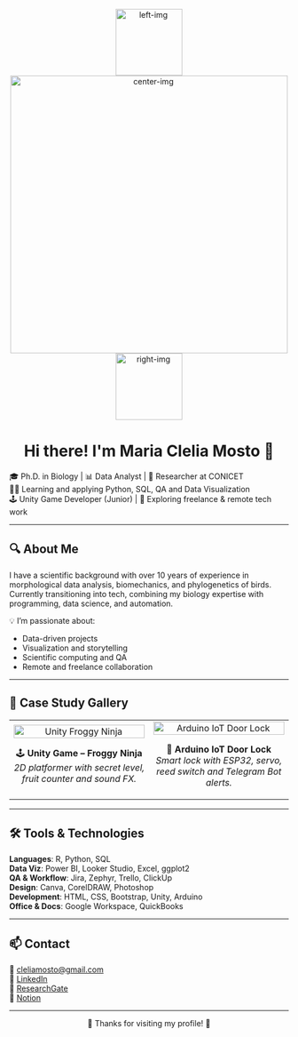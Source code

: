 <p align="center">
  <img width="120" alt="left-img" src="https://github.com/user-attachments/assets/a03d8753-9873-49f0-9f59-407c6864b6c0" />
  <img width="500" alt="center-img" src="https://github.com/user-attachments/assets/3c11a140-44d7-4d83-9383-9743c745e84e" />
  <img width="120" alt="right-img" src="https://github.com/user-attachments/assets/29521fca-8111-4fbc-85ed-b6bf3fb128f5" />
</p>


<h1 align="center">Hi there! I'm Maria Clelia Mosto 👋</h1>

🎓 Ph.D. in Biology | 📊 Data Analyst | 🧠 Researcher at CONICET  
👩‍💻 Learning and applying Python, SQL, QA and Data Visualization  
🕹️ Unity Game Developer (Junior) | 💼 Exploring freelance & remote tech work  

---

## 🔍 About Me

I have a scientific background with over 10 years of experience in morphological data analysis, biomechanics, and phylogenetics of birds.  
Currently transitioning into tech, combining my biology expertise with programming, data science, and automation.  

💡 I’m passionate about:  
- Data-driven projects  
- Visualization and storytelling  
- Scientific computing and QA  
- Remote and freelance collaboration  

---

## 🧪 Case Study Gallery

<table>
  <tr>
  <!-- Unity Froggy Ninja -->
<td width="33%" align="center">
  <a href="https://github.com/cleliamosto/unity-froggy-ninja">
    <img src="https://i.imgur.com/fNsR9k1.jpeg" width="100%" alt="Unity Froggy Ninja"/>
  </a>
  <p>🕹️ <strong>Unity Game – Froggy Ninja</strong><br/>
  <em>2D platformer with secret level, fruit counter and sound FX.</em></p>
</td>


  <td width="33%" align="center">
      <a href="https://github.com/cleliamosto/CleiMosto/blob/main/doorlock_telegram.ino">
        <img src="https://github.com/user-attachments/assets/94032078-b1c5-4f92-820c-f22ab533e75d" width="100%" alt="Arduino IoT Door Lock"/>
      </a>
      <p>🔐 <strong>Arduino IoT Door Lock</strong><br/>
      <em>Smart lock with ESP32, servo, reed switch and Telegram Bot alerts.</em></p>
    </td>
  </tr>
</table>



---

## 🛠️ Tools & Technologies

**Languages**: R, Python, SQL  
**Data Viz**: Power BI, Looker Studio, Excel, ggplot2  
**QA & Workflow**: Jira, Zephyr, Trello, ClickUp  
**Design**: Canva, CorelDRAW, Photoshop  
**Development**: HTML, CSS, Bootstrap, Unity, Arduino  
**Office & Docs**: Google Workspace, QuickBooks  

---

## 📫 Contact

📧 cleliamosto@gmail.com  
🔗 [LinkedIn](https://www.linkedin.com/in/cleliamosto/)  
🔗 [ResearchGate](https://www.researchgate.net/profile/M_Mosto)  
🔗 [Notion](https://cleim.notion.site/MCM-249e11b0d3a980609229fa6eaeac5728)

---

<p align="center">🌟 Thanks for visiting my profile! 🌟</p>
